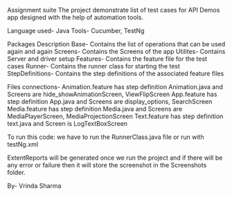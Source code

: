 Assignment suite The project demonstrate list of test cases for API Demos app designed with the help of automation tools.

Language used- Java Tools- Cucumber, TestNg

Packages Description
Base- Contains the list of operations that can be used again and again
Screens- Contains the Screens of the app
Utilites- Contains Server and driver setup
Features- Contains the feature file for the test cases
Runner- Contains the runner class for starting the test
StepDefinitions- Contains the step definitions of the associated feature files

Files connections-
Animation.feature has step definition Animation.java and Screens are hide_showAnimationScreen, ViewFlipScreen
App.feature has step definition App.java and Screens are  display_options, SearchScreen
Media.feature has step definition Media.java and Screens are MediaPlayerScreen, MediaProjectionScreen
Text.feature has step definition text.java and Screen is LogTextBoxScreen

To run this code: we have to run the RunnerClass.java file or run with testNg.xml

ExtentReports will be generated once we run the project and if there will be any error or failure then it will store the screenshot in the Screenshots folder.

By- Vrinda Sharma
